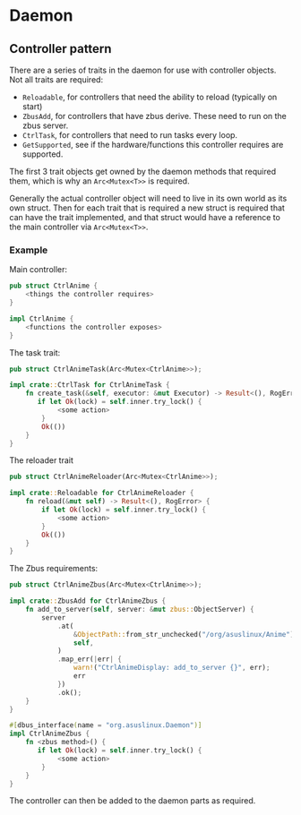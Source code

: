 # Daemon

## Controller pattern

There are a series of traits in the daemon for use with controller objects. Not all traits are required:

- `Reloadable`, for controllers that need the ability to reload (typically on start)
- `ZbusAdd`, for controllers that have zbus derive. These need to run on the zbus server.
- `CtrlTask`, for controllers that need to run tasks every loop.
- `GetSupported`, see if the hardware/functions this controller requires are supported.

The first 3 trait objects get owned by the daemon methods that required them, which is why an `Arc<Mutex<T>>` is required.

Generally the actual controller object will need to live in its own world as its own struct.
Then for each trait that is required a new struct is required that can have the trait implemented, and that struct would have a reference to the main controller via `Arc<Mutex<T>>`.

### Example

Main controller:

```rust
pub struct CtrlAnime {
    <things the controller requires>
}

impl CtrlAnime {
    <functions the controller exposes>
}
```

The task trait:

```rust
pub struct CtrlAnimeTask(Arc<Mutex<CtrlAnime>>);

impl crate::CtrlTask for CtrlAnimeTask {
    fn create_task(&self, executor: &mut Executor) -> Result<(), RogError> {
       if let Ok(lock) = self.inner.try_lock() {
            <some action>
        }
        Ok(())
    }
}
```

The reloader trait
```rust
pub struct CtrlAnimeReloader(Arc<Mutex<CtrlAnime>>);

impl crate::Reloadable for CtrlAnimeReloader {
    fn reload(&mut self) -> Result<(), RogError> {
        if let Ok(lock) = self.inner.try_lock() {
            <some action>
        }
        Ok(())
    }
}
```

The Zbus requirements:
```rust
pub struct CtrlAnimeZbus(Arc<Mutex<CtrlAnime>>);

impl crate::ZbusAdd for CtrlAnimeZbus {
    fn add_to_server(self, server: &mut zbus::ObjectServer) {
        server
            .at(
                &ObjectPath::from_str_unchecked("/org/asuslinux/Anime"),
                self,
            )
            .map_err(|err| {
                warn!("CtrlAnimeDisplay: add_to_server {}", err);
                err
            })
            .ok();
    }
}

#[dbus_interface(name = "org.asuslinux.Daemon")]
impl CtrlAnimeZbus {
    fn <zbus method>() {
       if let Ok(lock) = self.inner.try_lock() {
            <some action>
        }
    }
}
```

The controller can then be added to the daemon parts as required.
